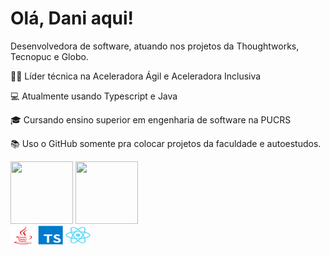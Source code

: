 <h1>Olá, Dani aqui!</h1>
<p>Desenvolvedora de software, atuando nos projetos da Thoughtworks, Tecnopuc e Globo.

👩‍🏫  Líder técnica na Aceleradora Ágil e Aceleradora Inclusiva 

💻  Atualmente usando Typescript e Java

🎓  Cursando ensino superior em engenharia de software na PUCRS

📚   Uso o GitHub somente pra colocar projetos da faculdade e autoestudos. 


<div>
<img src="https://media0.giphy.com/media/7FgIb4R4wtE744CyXZ/giphy.gif" width="100" height="100"/>
<img src="https://cdn.dribbble.com/users/876183/screenshots/4178051/_______.gif"  width="100" height="100" />
</div>

<div>
 <img align="center" alt="java" height="30" width="40" src="https://raw.githubusercontent.com/devicons/devicon/master/icons/java/java-plain.svg" style="max-width: 100%;">
 <img align="center" alt="ts" height="30" width="40" src="https://raw.githubusercontent.com/devicons/devicon/master/icons/typescript/typescript-plain.svg" style="max-width: 100%;">
 <img align="center" alt="react" height="30" width="40" src="https://raw.githubusercontent.com/devicons/devicon/master/icons/react/react-original.svg" style="max-width: 100%;">
 </div>
 
